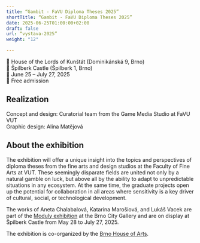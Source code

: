 ```yaml
---
title: “Gambit - FaVU Diploma Theses 2025”
shortTitle: “Gambit - FaVU Diploma Theses 2025”
date: 2025-06-25T01:00:00+02:00
draft: false
url: “vystava-2025”
weight: "12"

---
```

📍 House of the Lords of Kunštát (Dominikánská 9, Brno)  
📍 Špilberk Castle (Špilberk 1, Brno)  
📅 June 25 – July 27, 2025  
🎫 Free admission  

## Realization
Concept and design: Curatorial team from the Game Media Studio at FaVU VUT  
Graphic design: Alina Matějová

## About the exhibition
The exhibition will offer a unique insight into the topics and perspectives of diploma theses from the fine arts and design studios at the Faculty of Fine Arts at VUT.
These seemingly disparate fields are united not only by a natural gamble on luck, but above all by the ability to adapt to unpredictable situations in any ecosystem.
At the same time, the graduate projects open up the potential for collaboration in all areas where sensitivity is a key driver of cultural, social, or technological development.

The works of Aneta Chalabalová, Katarína Marošiová, and Lukáš Vacek are part of the [Moduly exhibition](https://www.muzeumbrna.cz/moduly-vystava-zaverecnych-praci-atelieru-prostorove-tvorby-favu/t2033) at the Brno City Gallery and are on display at Špilberk Castle from May 28 to July 27, 2025.

The exhibition is co-organized by the [Brno House of Arts](https://www.dum-umeni.cz/).
